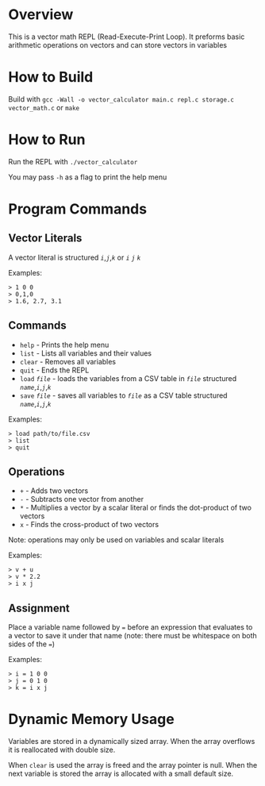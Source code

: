 # Overview

This is a vector math REPL (Read-Execute-Print Loop). It preforms basic arithmetic operations on vectors and can store vectors in variables

# How to Build

Build with 
`gcc -Wall -o vector_calculator main.c repl.c storage.c vector_math.c` or `make`

# How to Run

Run the REPL with `./vector_calculator`

You may pass `-h` as a flag to print the help menu

# Program Commands

## Vector Literals

A vector literal is structured *`i`*,*`j`*,*`k`* or *`i`* *`j`* *`k`*

Examples:
```
> 1 0 0
> 0,1,0
> 1.6, 2.7, 3.1
```

## Commands
- `help` - Prints the help menu
- `list` - Lists all variables and their values
- `clear` - Removes all variables
- `quit` - Ends the REPL
- `load` *`file`* - loads the variables from a CSV table in *`file`* structured *`name`*,*`i`*,*`j`*,*`k`*
- `save` *`file`* - saves all variables to *`file`* as a CSV table structured *`name`*,*`i`*,*`j`*,*`k`*

Examples:
```
> load path/to/file.csv
> list
> quit
```

## Operations
- `+` - Adds two vectors
- `-` - Subtracts one vector from another
- `*` - Multiplies a vector by a scalar literal or finds the dot-product of two vectors
- `x` - Finds the cross-product of two vectors

Note: operations may only be used on variables and scalar literals

Examples:
```
> v + u
> v * 2.2
> i x j
```

## Assignment

Place a variable name followed by ` = ` before an expression that evaluates to a vector to save it under that name (note: there must be whitespace on both sides of the `=`)

Examples:
```
> i = 1 0 0
> j = 0 1 0
> k = i x j
```

# Dynamic Memory Usage

Variables are stored in a dynamically sized array. When the array overflows it is reallocated with double size.

When `clear` is used the array is freed and the array pointer is null. When the next variable is stored the array is allocated with a small default size.